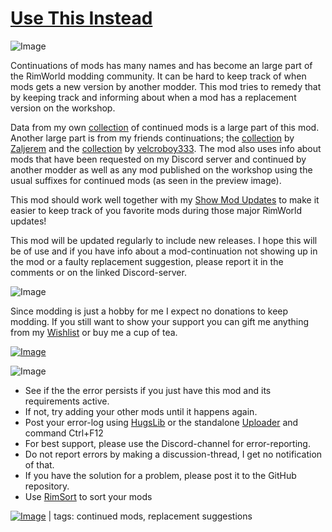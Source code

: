 # [Use This Instead](https://steamcommunity.com/sharedfiles/filedetails/?id=3396308787)

![Image](https://i.imgur.com/iCj5o7O.png)

Continuations of mods has many names and has become an large part of the RimWorld modding community.
It can be hard to keep track of when mods gets a new version by another modder. This mod tries to remedy that by keeping track and informing about when a mod has a replacement version on the workshop. 

Data from my own [collection](https://steamcommunity.com/sharedfiles/filedetails/?id=1541984105) of continued mods is a large part of this mod. Another large part is from my friends continuations; the [collection](https://steamcommunity.com/workshop/filedetails/?id=2787987321) by [Zaljerem](https://steamcommunity.com/id/zaljerem) and the [collection](https://steamcommunity.com/workshop/filedetails/?id=2099979037) by [velcroboy333](https://steamcommunity.com/profiles/76561198032065507). 
The mod also uses info about mods that have been requested on my Discord server and continued by another modder as well as any mod published on the workshop using the usual suffixes for continued mods (as seen in the preview image).

This mod should work well together with my [Show Mod Updates](https://steamcommunity.com/sharedfiles/filedetails/?id=3218690663) to make it easier to keep track of you favorite mods during those major RimWorld updates!

This mod will be updated regularly to include new releases. I hope this will be of use and if you have info about a mod-continuation not showing up in the mod or a faulty replacement suggestion, please report it in the comments or on the linked Discord-server.

![Image](https://i.imgur.com/Ds0rBAD.png)

Since modding is just a hobby for me I expect no donations to keep modding. If you still want to show your support you can gift me anything from my [Wishlist](https://store.steampowered.com/wishlist/id/Mlie) or buy me a cup of tea.

[![Image](https://i.imgur.com/VWG0yff.png)](https://ko-fi.com/G2G55DDYD)

![Image](https://i.imgur.com/5xwDG6H.png)



-  See if the the error persists if you just have this mod and its requirements active.
-  If not, try adding your other mods until it happens again.
-  Post your error-log using [HugsLib](https://steamcommunity.com/workshop/filedetails/?id=818773962) or the standalone [Uploader](https://steamcommunity.com/sharedfiles/filedetails/?id=2873415404) and command Ctrl+F12
-  For best support, please use the Discord-channel for error-reporting.
-  Do not report errors by making a discussion-thread, I get no notification of that.
-  If you have the solution for a problem, please post it to the GitHub repository.
-  Use [RimSort](https://github.com/RimSort/RimSort/releases/latest) to sort your mods

 

[![Image](https://img.shields.io/github/v/release/emipa606/UseThisInstead?label=latest%20version&style=plastic&labelColor=0070cd&color=white)](https://steamcommunity.com/sharedfiles/filedetails/changelog/3396308787) | tags:  continued mods,  replacement suggestions
